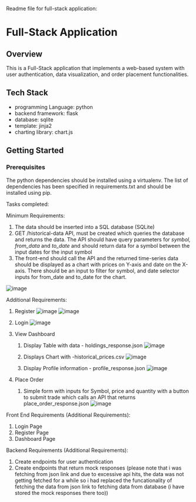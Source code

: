 Readme file for full-stack application:

# Full-Stack Application

## Overview

This is a Full-Stack application that implements a web-based system with user authentication, data visualization, and order placement functionalities.

## Tech Stack

- programming Language: python
- backend framework: flask
- database: sqlite
- template: jinja2
- charting library: chart.js

## Getting Started

### Prerequisites

The python dependencies should be installed using a virtualenv. The list of dependencies has been specified in requirements.txt and should be installed using pip.

Tasks completed:

Minimum Requirements:

1. The data should be inserted into a SQL database (SQLite)
2. GET /historical-data API, must be created which queries the database and returns the data. The API should have query parameters for *symbol,* *from_data* and *to_date* and should return data for a symbol between the input dates for the input symbol
3. The front-end should call the API and the returned time-series data should be displayed as a chart with prices on Y-axis and date on the X-axis. There should be an input to filter for symbol, and date selector inputs for from_date and to_date for the chart.

![image](https://github.com/sumitgangwani/truebeacon_stock_application/assets/67985559/8fe41397-b62d-4441-a3a9-f2566f8faa3d)


Additional Requirements:

1. Register
![image](https://github.com/sumitgangwani/truebeacon_stock_application/assets/67985559/51340b94-c12c-48e2-8669-646818c990b7)
![image](https://github.com/sumitgangwani/truebeacon_stock_application/assets/67985559/a8a255af-d7af-42b2-beab-a778cab61047)


2. Login
![image](https://github.com/sumitgangwani/truebeacon_stock_application/assets/67985559/b6c0d14a-aa2e-464c-a068-9bc3927df2a9)


3. View Dashboard
    1. Display Table with data - holdings_response.json
![image](https://github.com/sumitgangwani/truebeacon_stock_application/assets/67985559/48ba6647-f93a-4b77-b47f-d043faa46976)

    2. Displays Chart with -historical_prices.csv
![image](https://github.com/sumitgangwani/truebeacon_stock_application/assets/67985559/8fe41397-b62d-4441-a3a9-f2566f8faa3d)
    4. Display Profile information - profile_response.json
![image](https://github.com/sumitgangwani/truebeacon_stock_application/assets/67985559/adca3d4d-bcf0-4024-a05b-477474f9173c)




5. Place Order 
    1. Simple form with inputs for Symbol, price and quantity with a button to submit trade which calls an API that returns place_order_response.json
   ![image](https://github.com/sumitgangwani/truebeacon_stock_application/assets/67985559/e68058b8-87a5-4ab9-84d5-2ddcdea7d5da)


  
Front End Requirements (Additional Requirements):

1. Login Page    
2. Register Page    
3. Dashboard Page

Backend Requirements (Additional Requirements):

1. Create endpoints for user authentication
2. Create endpoints that return mock responses (please note that i was fetching from json link and due to excessive api hits, the data was not getting fetched for a while so i had replaced the funcationality of fetching the data from json link to fetching data from database (i have stored the mock responses there too))

